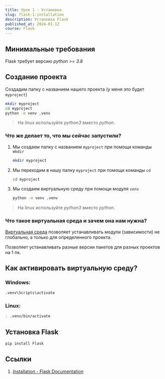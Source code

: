 ```yaml
---
title: Урок 1 - Установка
slug: flask-1-installation
description: Установка Flask
published_at: 2024-01-12
course: Flask
---
```

## Минимальные требования

Flask требует версию _python >= 3.8_

## Создание проекта

Создадим папку с названием нашего проекта (у меня это будет `myproject`)

```sh
mkdir myproject
cd myproject
python -m venv .venv
```

> На _linux_ используйте _python3_ вместо _python_.

### Что же делает то, что мы сейчас запустили?

1. Мы создаем папку с названием `myproject` при помощи команды `mkdir`

   ```sh
   mkdir myproject
   ```

2. Мы переходим в нашу папку `myproject` при помощи команды `cd`

   ```sh
   cd myproject
   ```

3. Мы создаем виртуальную среду при помощи модуля `venv`

   ```sh
   python -m venv .venv
   ```

> На linux используйте _python3_ вместо _python_.

### Что такое виртуальная среда и зачем она нам нужна?

[Виртуальная среда](https://docs.python.org/3/tutorial/venv.html) позволяет
устанавливать модули (зависимости) не глобально, а только для определенного
проекта.

Позволяет устанавливать разные версии пакетов для разных проектов на 1 пк.

## Как активировать виртуальную среду?

### Windows:

```sh
.venv\Scripts\activate
```

### Linux:

```sh
. .venv/bin/activate
```

## Установка Flask

```sh
pip install Flask
```

## Ссылки

1. [Installation - Flask Documentation](https://flask.palletsprojects.com/en/3.0.x/installation/)
